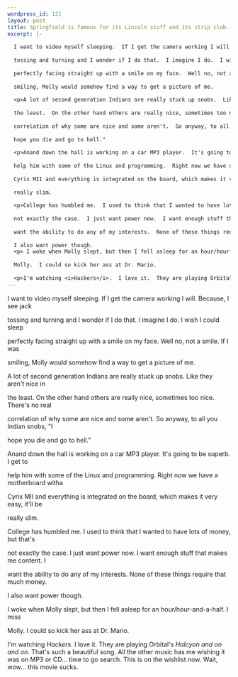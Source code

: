 ```yaml
--- 
wordpress_id: 121
layout: post
title: Springfield is famous for its Lincoln stuff and its strip club.
excerpt: |-
  
  I want to video myself sleeping.  If I get the camera working I will.  Because, I see jack 
  
  tossing and turning and I wonder if I do that.  I imagine I do.  I wish I could sleep 
  
  perfectly facing straight up with a smile on my face.  Well no, not a smile.  If I was 
  
  smiling, Molly would somehow find a way to get a picture of me.
  
  <p>A lot of second generation Indians are really stuck up snobs.  Like they aren't nice in 
  
  the least.  On the other hand others are really nice, sometimes too nice.  There's no real 
  
  correlation of why some are nice and some aren't.  So anyway, to all you Indian snobs, "I 
  
  hope you die and go to hell."
  
  <p>Anand down the hall is working on a car MP3 player.  It's going to be superb.  I get to 
  
  help him with some of the Linux and programming.  Right now we have a motherboard witha  
  
  Cyrix MII and everything is integrated on the board, which makes it very easy, it'll be 
  
  really slim.
  
  <p>College has humbled me.  I used to think that I wanted to have lots of money, but that's 
  
  not exactly the case.  I just want power now.  I want enough stuff that makes me content.  I 
  
  want the ability to do any of my interests.  None of these things require that much money.  
  
  I also want power though.
  <p> I woke when Molly slept, but then I fell asleep for an hour/hour-and-a-half.  I miss 
  
  Molly.  I could so kick her ass at Dr. Mario.
  
  <p>I'm watching <i>Hackers</i>.  I love it.  They are playing Orbital's <i>Halcyon and on and on</i>.  That's such a beautiful song.  All the other music has me wishing it was on MP3 or CD... time to go search.  This is on the wishlist now.  Wait, wow... this movie sucks.
---
```


I want to video myself sleeping.  If I get the camera working I will.  Because, I see jack 

tossing and turning and I wonder if I do that.  I imagine I do.  I wish I could sleep 

perfectly facing straight up with a smile on my face.  Well no, not a smile.  If I was 

smiling, Molly would somehow find a way to get a picture of me.

<p>A lot of second generation Indians are really stuck up snobs.  Like they aren't nice in 

the least.  On the other hand others are really nice, sometimes too nice.  There's no real 

correlation of why some are nice and some aren't.  So anyway, to all you Indian snobs, "I 

hope you die and go to hell."

<p>Anand down the hall is working on a car MP3 player.  It's going to be superb.  I get to 

help him with some of the Linux and programming.  Right now we have a motherboard witha  

Cyrix MII and everything is integrated on the board, which makes it very easy, it'll be 

really slim.

<p>College has humbled me.  I used to think that I wanted to have lots of money, but that's 

not exactly the case.  I just want power now.  I want enough stuff that makes me content.  I 

want the ability to do any of my interests.  None of these things require that much money.  

I also want power though.
<p> I woke when Molly slept, but then I fell asleep for an hour/hour-and-a-half.  I miss 

Molly.  I could so kick her ass at Dr. Mario.

<p>I'm watching <i>Hackers</i>.  I love it.  They are playing Orbital's <i>Halcyon and on and on</i>.  That's such a beautiful song.  All the other music has me wishing it was on MP3 or CD... time to go search.  This is on the wishlist now.  Wait, wow... this movie sucks.
